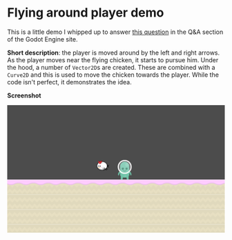 Flying around player demo
===

This is a little demo I whipped up to answer [this question](https://godotengine.org/qa/30656/how-to-implement-variation-in-movement-along-a-vector) in the Q&A section of the Godot Engine site.

**Short description**: the player is moved around by the left and right arrows. As the player moves near the flying chicken, it starts to pursue him. Under the hood, a number of `Vector2D`s are created. These are combined with a `Curve2D` and this is used to move the chicken towards the player. While the code isn't perfect, it demonstrates the idea.

**Screenshot**

![Avoid the chicken!](Avoid_the_chicken.png)
